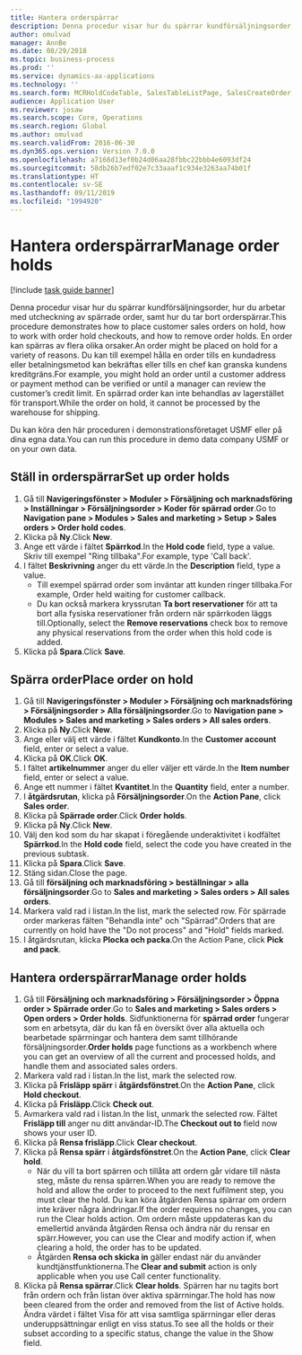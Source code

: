 ```yaml
---
title: Hantera orderspärrar
description: Denna procedur visar hur du spärrar kundförsäljningsorder, hur du arbetar med utcheckning av spärrade order, samt hur du tar bort orderspärrar.
author: omulvad
manager: AnnBe
ms.date: 08/29/2018
ms.topic: business-process
ms.prod: ''
ms.service: dynamics-ax-applications
ms.technology: ''
ms.search.form: MCRHoldCodeTable, SalesTableListPage, SalesCreateOrder, SalesTable, MCRHoldCodeTrans
audience: Application User
ms.reviewer: josaw
ms.search.scope: Core, Operations
ms.search.region: Global
ms.author: omulvad
ms.search.validFrom: 2016-06-30
ms.dyn365.ops.version: Version 7.0.0
ms.openlocfilehash: a7168d13ef0b24d06aa28fbbc22bbb4e6093df24
ms.sourcegitcommit: 58db26b7edf02e7c33aaaf1c934e3263aa74b01f
ms.translationtype: HT
ms.contentlocale: sv-SE
ms.lasthandoff: 09/11/2019
ms.locfileid: "1994920"
---
```

# <a name="manage-order-holds"></a><span data-ttu-id="ee215-103">Hantera orderspärrar</span><span class="sxs-lookup"><span data-stu-id="ee215-103">Manage order holds</span></span>

[!include [task guide banner](../../includes/task-guide-banner.md)]

<span data-ttu-id="ee215-104">Denna procedur visar hur du spärrar kundförsäljningsorder, hur du arbetar med utcheckning av spärrade order, samt hur du tar bort orderspärrar.</span><span class="sxs-lookup"><span data-stu-id="ee215-104">This procedure demonstrates how to place customer sales orders on hold, how to work with order hold checkouts, and how to remove order holds.</span></span> <span data-ttu-id="ee215-105">En order kan spärras av flera olika orsaker.</span><span class="sxs-lookup"><span data-stu-id="ee215-105">An order might be placed on hold for a variety of reasons.</span></span> <span data-ttu-id="ee215-106">Du kan till exempel hålla en order tills en kundadress eller betalningsmetod kan bekräftas eller tills en chef kan granska kundens kreditgräns.</span><span class="sxs-lookup"><span data-stu-id="ee215-106">For example, you might hold an order until a customer address or payment method can be verified or until a manager can review the customer’s credit limit.</span></span> <span data-ttu-id="ee215-107">En spärrad order kan inte behandlas av lagerstället för transport.</span><span class="sxs-lookup"><span data-stu-id="ee215-107">While the order on hold, it cannot be processed by the warehouse for shipping.</span></span> 

<span data-ttu-id="ee215-108">Du kan köra den här proceduren i demonstrationsföretaget USMF eller på dina egna data.</span><span class="sxs-lookup"><span data-stu-id="ee215-108">You can run this procedure in demo data company USMF or on your own data.</span></span>


## <a name="set-up-order-holds"></a><span data-ttu-id="ee215-109">Ställ in orderspärrar</span><span class="sxs-lookup"><span data-stu-id="ee215-109">Set up order holds</span></span>
1. <span data-ttu-id="ee215-110">Gå till **Navigeringsfönster > Moduler > Försäljning och marknadsföring > Inställningar > Försäljningsorder > Koder för spärrad order**.</span><span class="sxs-lookup"><span data-stu-id="ee215-110">Go to **Navigation pane > Modules > Sales and marketing > Setup > Sales orders > Order hold codes**.</span></span>
2. <span data-ttu-id="ee215-111">Klicka på **Ny**.</span><span class="sxs-lookup"><span data-stu-id="ee215-111">Click **New**.</span></span>
3. <span data-ttu-id="ee215-112">Ange ett värde i fältet **Spärrkod**.</span><span class="sxs-lookup"><span data-stu-id="ee215-112">In the **Hold code** field, type a value.</span></span> <span data-ttu-id="ee215-113">Skriv till exempel "Ring tillbaka".</span><span class="sxs-lookup"><span data-stu-id="ee215-113">For example, type 'Call back'.</span></span>  
4. <span data-ttu-id="ee215-114">I fältet **Beskrivning** anger du ett värde.</span><span class="sxs-lookup"><span data-stu-id="ee215-114">In the **Description** field, type a value.</span></span>
    - <span data-ttu-id="ee215-115">Till exempel spärrad order som inväntar att kunden ringer tillbaka.</span><span class="sxs-lookup"><span data-stu-id="ee215-115">For example, Order held waiting for customer callback.</span></span>  
    - <span data-ttu-id="ee215-116">Du kan också markera kryssrutan **Ta bort reservationer** för att ta bort alla fysiska reservationer från ordern när spärrkoden läggs till.</span><span class="sxs-lookup"><span data-stu-id="ee215-116">Optionally, select the **Remove reservations** check box to remove any physical reservations from the order when this hold code is added.</span></span>  
5. <span data-ttu-id="ee215-117">Klicka på **Spara**.</span><span class="sxs-lookup"><span data-stu-id="ee215-117">Click **Save**.</span></span>

## <a name="place-order-on-hold"></a><span data-ttu-id="ee215-118">Spärra order</span><span class="sxs-lookup"><span data-stu-id="ee215-118">Place order on hold</span></span>
1. <span data-ttu-id="ee215-119">Gå till **Navigeringsfönster > Moduler > Försäljning och marknadsföring > Försäljningsorder > Alla försäljningsorder**.</span><span class="sxs-lookup"><span data-stu-id="ee215-119">Go to **Navigation pane > Modules > Sales and marketing > Sales orders > All sales orders**.</span></span>
2. <span data-ttu-id="ee215-120">Klicka på **Ny**.</span><span class="sxs-lookup"><span data-stu-id="ee215-120">Click **New**.</span></span>
3. <span data-ttu-id="ee215-121">Ange eller välj ett värde i fältet **Kundkonto**.</span><span class="sxs-lookup"><span data-stu-id="ee215-121">In the **Customer account** field, enter or select a value.</span></span>
4. <span data-ttu-id="ee215-122">Klicka på **OK**.</span><span class="sxs-lookup"><span data-stu-id="ee215-122">Click **OK**.</span></span>
5. <span data-ttu-id="ee215-123">I fältet **artikelnummer** anger du eller väljer ett värde.</span><span class="sxs-lookup"><span data-stu-id="ee215-123">In the **Item number** field, enter or select a value.</span></span>
6. <span data-ttu-id="ee215-124">Ange ett nummer i fältet **Kvantitet**.</span><span class="sxs-lookup"><span data-stu-id="ee215-124">In the **Quantity** field, enter a number.</span></span>
7. <span data-ttu-id="ee215-125">I **åtgärdsrutan**, klicka på **Försäljningsorder**.</span><span class="sxs-lookup"><span data-stu-id="ee215-125">On the **Action Pane**, click **Sales order**.</span></span>
8. <span data-ttu-id="ee215-126">Klicka på **Spärrade order**.</span><span class="sxs-lookup"><span data-stu-id="ee215-126">Click **Order holds**.</span></span>
9. <span data-ttu-id="ee215-127">Klicka på **Ny**.</span><span class="sxs-lookup"><span data-stu-id="ee215-127">Click **New**.</span></span>
10. <span data-ttu-id="ee215-128">Välj den kod som du har skapat i föregående underaktivitet i kodfältet **Spärrkod**.</span><span class="sxs-lookup"><span data-stu-id="ee215-128">In the **Hold code** field, select the code you have created in the previous subtask.</span></span>
11. <span data-ttu-id="ee215-129">Klicka på **Spara**.</span><span class="sxs-lookup"><span data-stu-id="ee215-129">Click **Save**.</span></span>
12. <span data-ttu-id="ee215-130">Stäng sidan.</span><span class="sxs-lookup"><span data-stu-id="ee215-130">Close the page.</span></span>
13. <span data-ttu-id="ee215-131">Gå till **försäljning och marknadsföring > beställningar > alla försäljningsorder**.</span><span class="sxs-lookup"><span data-stu-id="ee215-131">Go to **Sales and marketing > Sales orders > All sales orders**.</span></span>
14. <span data-ttu-id="ee215-132">Markera vald rad i listan.</span><span class="sxs-lookup"><span data-stu-id="ee215-132">In the list, mark the selected row.</span></span> <span data-ttu-id="ee215-133">För spärrade order markeras fälten "Behandla inte" och "Spärrad".</span><span class="sxs-lookup"><span data-stu-id="ee215-133">Orders that are currently on hold have the "Do not process" and "Hold" fields marked.</span></span>
15. <span data-ttu-id="ee215-134">I åtgärdsrutan, klicka **Plocka och packa**.</span><span class="sxs-lookup"><span data-stu-id="ee215-134">On the Action Pane, click **Pick and pack**.</span></span>

## <a name="manage-order-holds"></a><span data-ttu-id="ee215-135">Hantera orderspärrar</span><span class="sxs-lookup"><span data-stu-id="ee215-135">Manage order holds</span></span>
1. <span data-ttu-id="ee215-136">Gå till **Försäljning och marknadsföring > Försäljningsorder > Öppna order > Spärrade order**.</span><span class="sxs-lookup"><span data-stu-id="ee215-136">Go to **Sales and marketing > Sales orders > Open orders > Order holds**.</span></span> <span data-ttu-id="ee215-137">Sidfunktionerna för **spärrad order** fungerar som en arbetsyta, där du kan få en översikt över alla aktuella och bearbetade spärrningar och hantera dem samt tillhörande försäljningsorder.</span><span class="sxs-lookup"><span data-stu-id="ee215-137">**Order holds** page functions as a workbench where you can get an overview of all the current and processed holds, and handle them and associated sales orders.</span></span>     
2. <span data-ttu-id="ee215-138">Markera vald rad i listan.</span><span class="sxs-lookup"><span data-stu-id="ee215-138">In the list, mark the selected row.</span></span>
3. <span data-ttu-id="ee215-139">Klicka på **Frisläpp spärr** i **åtgärdsfönstret**.</span><span class="sxs-lookup"><span data-stu-id="ee215-139">On the **Action Pane**, click **Hold checkout**.</span></span>
4. <span data-ttu-id="ee215-140">Klicka på **Frisläpp**.</span><span class="sxs-lookup"><span data-stu-id="ee215-140">Click **Check out**.</span></span>
5. <span data-ttu-id="ee215-141">Avmarkera vald rad i listan.</span><span class="sxs-lookup"><span data-stu-id="ee215-141">In the list, unmark the selected row.</span></span> <span data-ttu-id="ee215-142">Fältet **Frisläpp till** anger nu ditt användar-ID.</span><span class="sxs-lookup"><span data-stu-id="ee215-142">The **Checkout out to** field now shows your user ID.</span></span>   
6. <span data-ttu-id="ee215-143">Klicka på **Rensa frisläpp**.</span><span class="sxs-lookup"><span data-stu-id="ee215-143">Click **Clear checkout**.</span></span>
7. <span data-ttu-id="ee215-144">Klicka på **Rensa spärr** i **åtgärdsfönstret**.</span><span class="sxs-lookup"><span data-stu-id="ee215-144">On the **Action Pane**, click **Clear hold**.</span></span>
    - <span data-ttu-id="ee215-145">När du vill ta bort spärren och tillåta att ordern går vidare till nästa steg, måste du rensa spärren.</span><span class="sxs-lookup"><span data-stu-id="ee215-145">When you are ready to remove the hold and allow the order to proceed to the next fulfilment step, you must clear the hold.</span></span> <span data-ttu-id="ee215-146">Du kan köra åtgärden Rensa spärrar om ordern inte kräver några ändringar.</span><span class="sxs-lookup"><span data-stu-id="ee215-146">If the order requires no changes, you can run the Clear holds action.</span></span> <span data-ttu-id="ee215-147">Om ordern måste uppdateras kan du emellertid använda åtgärden Rensa och ändra när du rensar en spärr.</span><span class="sxs-lookup"><span data-stu-id="ee215-147">However, you can use the Clear and modify action if, when clearing a hold, the order has to be updated.</span></span>      
    - <span data-ttu-id="ee215-148">Åtgärden **Rensa och skicka in** gäller endast när du använder kundtjänstfunktionerna.</span><span class="sxs-lookup"><span data-stu-id="ee215-148">The **Clear and submit** action is only applicable when you use Call center functionality.</span></span>  
8. <span data-ttu-id="ee215-149">Klicka på **Rensa spärrar**.</span><span class="sxs-lookup"><span data-stu-id="ee215-149">Click **Clear holds**.</span></span> <span data-ttu-id="ee215-150">Spärren har nu tagits bort från ordern och från listan över aktiva spärrningar.</span><span class="sxs-lookup"><span data-stu-id="ee215-150">The hold has now been cleared from the order and removed from the list of Active holds.</span></span> <span data-ttu-id="ee215-151">Ändra värdet i fältet Visa för att visa samtliga spärrningar eller deras underuppsättningar enligt en viss status.</span><span class="sxs-lookup"><span data-stu-id="ee215-151">To see all the holds or their subset according to a specific status, change the value in the Show field.</span></span>     

